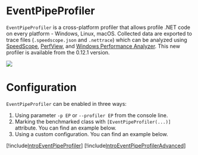 ﻿---
uid: docs.event-pipe-profiler
name: EventPipeProfiler
---

# EventPipeProfiler

`EventPipeProfiler` is a cross-platform profiler that allows profile .NET code on every platform - Windows, Linux, macOS. Collected data are exported to trace files (`.speedscope.json` and `.nettrace`) which can be analyzed using [SpeedScope](https://www.speedscope.app/), [PerfView](https://github.com/Microsoft/perfview), and [Windows Performance Analyzer](https://docs.microsoft.com/en-us/windows-hardware/test/wpt/windows-performance-analyzer). This new profiler is available from the 0.12.1 version.

![](/images/EventPipeProfiler/SpeedScope.png)

# Configuration

`EventPipeProfiler` can be enabled in three ways:

1. Using parameter `-p EP` or `--profiler EP` from the console line.
2. Marking the benchmarked class with `[EventPipeProfiler(...)]` attribute. You can find an example below.
3. Using a custom configuration. You can find an example below.

[!include[IntroEventPipeProfiler](../samples/IntroEventPipeProfiler.md)]
[!include[IntroEventPipeProfilerAdvanced](../samples/IntroEventPipeProfilerAdvanced.md)]
